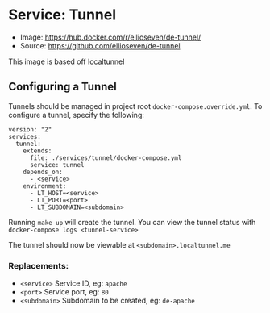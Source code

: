 # Service: Tunnel

- Image: https://hub.docker.com/r/ellioseven/de-tunnel/
- Source: https://github.com/ellioseven/de-tunnel

This image is based off [localtunnel](https://localtunnel.github.io/www/)

## Configuring a Tunnel

Tunnels should be managed in project root `docker-compose.override.yml`. To
configure a tunnel, specify the following:

```
version: "2"
services:
  tunnel:
    extends:
      file: ./services/tunnel/docker-compose.yml
      service: tunnel
    depends_on:
      - <service>
    environment:
      - LT_HOST=<service>
      - LT_PORT=<port>
      - LT_SUBDOMAIN=<subdomain>
```

Running `make up` will create the tunnel. You can view the tunnel status with
`docker-compose logs <tunnel-service>`

The tunnel should now be viewable at `<subdomain>.localtunnel.me`

### Replacements:

- `<service>` Service ID, eg: `apache`
- `<port>` Service port, eg: `80`
- `<subdomain>` Subdomain to be created, eg: `de-apache`
